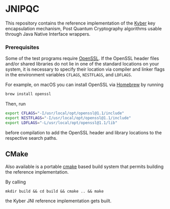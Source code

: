 # JNIPQC

This repository contains the reference implementation of the [Kyber](https://www.pq-crystals.org/kyber/) key encapsulation mechanism, Post Quantum Cryptography algorithms usable through Java Native Interface wrappers.


### Prerequisites

Some of the test programs require [OpenSSL](https://openssl.org). If the OpenSSL header files and/or shared libraries do not lie in one of the standard locations on your system, it is necessary to specify their location via compiler and linker flags in the environment variables `CFLAGS`, `NISTFLAGS`, and `LDFLAGS`.

For example, on macOS you can install OpenSSL via [Homebrew](https://brew.sh) by running
```sh
brew install openssl
```
Then, run
```sh
export CFLAGS="-I/usr/local/opt/openssl@1.1/include"
export NISTFLAGS="-I/usr/local/opt/openssl@1.1/include"
export LDFLAGS="-L/usr/local/opt/openssl@1.1/lib"
```
before compilation to add the OpenSSL header and library locations to the respective search paths.


## CMake

Also available is a portable [cmake](https://cmake.org) based build system that permits building the reference implementation.

By calling
```
mkdir build && cd build && cmake .. && make
```

the Kyber JNI reference implementation gets built.
